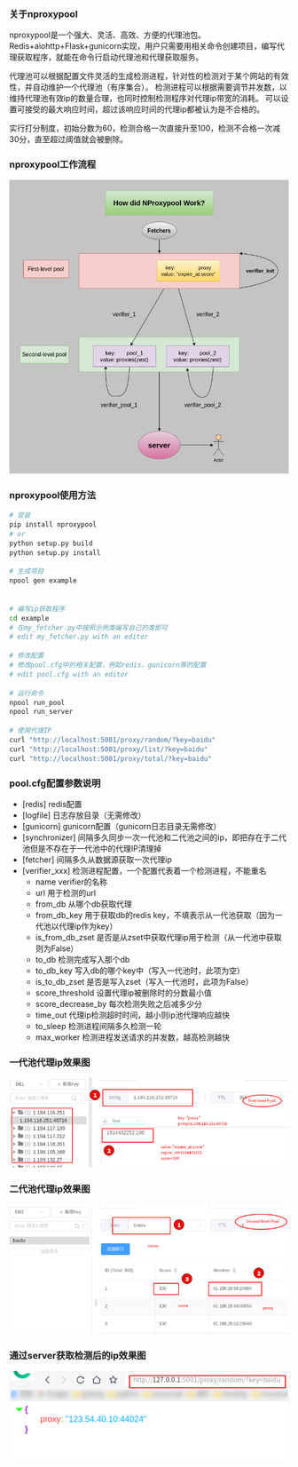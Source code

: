 ### 关于nproxypool
nproxypool是一个强大、灵活、高效、方便的代理池包。
Redis+aiohttp+Flask+gunicorn实现，用户只需要用相关命令创建项目，编写代理获取程序，就能在命令行启动代理池和代理获取服务。

代理池可以根据配置文件灵活的生成检测进程，针对性的检测对于某个网站的有效性，并自动维护一个代理池（有序集合）。
检测进程可以根据需要调节并发数，以维持代理池有效ip的数量合理，也同时控制检测程序对代理ip带宽的消耗。
可以设置可接受的最大响应时间，超过该响应时间的代理ip都被认为是不合格的。

实行打分制度，初始分数为60，检测合格一次直接升至100，检测不合格一次减30分，直至超过阈值就会被删除。

### nproxypool工作流程
![avatar](https://github.com/moqsien/nproxypool/blob/main/docs/proxypool.png)

### nproxypool使用方法

```bash
# 安装
pip install nproxypool
# or 
python setup.py build
python setup.py install

# 生成项目
npool gen example


# 编写ip获取程序
cd example
# 在my_fetcher.py中按照示例类编写自己的类即可
# edit my_fetcher.py with an editor

# 修改配置
# 修改pool.cfg中的相关配置，例如redis、gunicorn等的配置
# edit pool.cfg with an editor

# 运行命令
npool run_pool
npool run_server

# 使用代理IP
curl "http://localhost:5001/proxy/random/?key=baidu"
curl "http://localhost:5001/proxy/list/?key=baidu"
curl "http://localhost:5001/proxy/total/?key=baidu"
```

### pool.cfg配置参数说明
- [redis] redis配置
- [logfile] 日志存放目录（无需修改）
- [gunicorn] gunicorn配置（gunicorn日志目录无需修改）
- [synchronizer] 间隔多久同步一次一代池和二代池之间的ip，即把存在于二代池但是不存在于一代池中的代理IP清理掉
- [fetcher] 间隔多久从数据源获取一次代理ip
- [verifier_xxx] 检测进程配置，一个配置代表着一个检测进程，不能重名
    - name verifier的名称
    - url 用于检测的url
    - from_db 从哪个db获取代理
    - from_db_key 用于获取db的redis key，不填表示从一代池获取（因为一代池以代理ip作为key）
    - is_from_db_zset 是否是从zset中获取代理ip用于检测（从一代池中获取则为False）
    - to_db 检测完成写入那个db
    - to_db_key 写入db的哪个key中（写入一代池时，此项为空）
    - is_to_db_zset 是否是写入zset（写入一代池时，此项为False）
    - score_threshold 设置代理ip被删除时的分数最小值
    - score_decrease_by 每次检测失败之后减多少分
    - time_out 代理ip检测超时时间，越小则ip池代理响应越快
    - to_sleep 检测进程间隔多久检测一轮
    - max_worker 检测进程发送请求的并发数，越高检测越快
    
### 一代池代理ip效果图
![avatar](https://github.com/moqsien/nproxypool/blob/main/docs/first_level_pool.png)

### 二代池代理ip效果图
![avatar](https://github.com/moqsien/nproxypool/blob/main/docs/second_level_pool.png)

### 通过server获取检测后的ip效果图
![avatar](https://github.com/moqsien/nproxypool/blob/main/docs/random.png)
